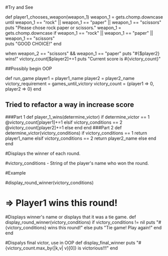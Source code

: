 #Try and See


def player1_chooses_weapon(weapon_1)
  weapon_1 = gets.chomp.downcase
  until weapon_1 == "rock" || weapon_1 == "paper" || weapon_1 == "scissors" 
  puts "Please chose rock paper or scissors."
  weapon_1 = gets.chomp.downcase
  if weapon_1 == "rock" || weapon_1 == "paper" || weapon_1 == "scissors"  
    puts "GOOD CHOICE!"
  end



when weapon_2 == "scissors" && weapon_1 == "paper"
puts "#{$player2} wins!"
victory_count[$player2]+=1
puts "Current score is #{victory_count}"



##Possibly begin OOP

def run_game
  player1 = player1_name
  player2 = player2_name
  victory_requirement = games_until_victory
  victory_count = {player1 => 0, player2 => 0}
end

## Tried to refactor  a way in increase score
###Part 1
def player_1_wins(determine_victor)
  if determine_victor == 1
    @victory_count[player1]+=1
  elsif victory_conditions == 2
    @victory_count[player2]+=1
  else
  end
end
###Part 2
def determine_victor(victory_conditions)
  if victory_conditions == 1
    return player1_name
  elsif victory_conditions == 2
    return player2_name
  else
  end
end


#Displays the winner of each round.

#victory_conditions - String of the player's name who won the round.

#Example

#display_round_winner(victory_conditions)
# => Player1 wins this round!

#Displays winner's name or displays that it was a tie game.
def display_round_winner(victory_conditions)
  if victory_conditions != nil
    puts "#{victory_conditions} wins this round!"
  else 
    puts "Tie game! Play again!"
  end
end

#Dispalys final victor, use in OOP
def display_final_winner
  puts "#{victory_count.max_by{|k,v| v}[0]} is victorious!!!"
end






